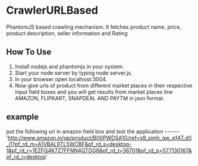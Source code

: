 # CrawlerURLBased
PhantomJS based crawling mechanism. It fetches product name, price, product description, seller information and Rating


## How To Use

1. Install nodejs and phantomjs in your system.
2. Start your node server by typing node server.js.
3. In your browser open localhost:3004.
4. Now give urls of product from different market places in their respective input field boxes and you will get results from market places line AMAZON, FLIPKART, SNAPDEAL AND PAYTM in json format.

## example

put the following url in amazon field box and test the application ------
'http://www.amazon.in/gp/product/B00PWDSA1G/ref=s9_simh_gw_p147_d0_i1?pf_rd_m=A1VBAL9TL5WCBF&pf_rd_s=desktop-1&pf_rd_r=1EZFQ4K7Z7FFNN4QTDG6&pf_rd_t=36701&pf_rd_p=577130167&pf_rd_i=desktop'
